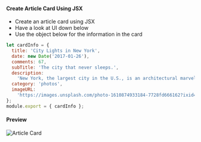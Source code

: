 #### Create Article Card Using JSX

- Create an article card using JSX
- Have a look at UI down below
- Use the object below for the information in the card

```js
let cardInfo = {
  title: 'City Lights in New York',
  date: new Date('2017-01-26'),
  comments: 67,
  subTitle: 'The city that never sleeps.',
  description:
    'New York, the largest city in the U.S., is an architectural marvel with plenty of historic monuments, magnificent buildings and countless dazzling skyscrapers.',
  category: 'photos',
  imageURL:
    'https://images.unsplash.com/photo-1610874933184-7728fd666162?ixid=MXwxMjA3fDB8MHxlZGl0b3JpYWwtZmVlZHwzfHx8ZW58MHx8fA%3D%3D&ixlib=rb-1.2.1&auto=format&fit=crop&w=800&q=60',
};
module.export = { cardInfo };
```

#### Preview

![Article Card](./assets/card.jpg)
